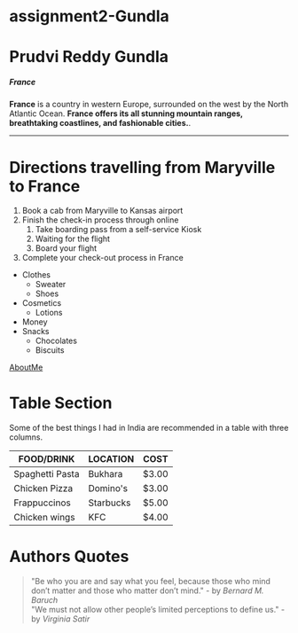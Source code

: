 # assignment2-Gundla

# Prudvi Reddy Gundla

##### France
**France** is a country in western Europe, surrounded on the west by the North Atlantic Ocean.
**France offers its all stunning mountain ranges, breathtaking coastlines, and fashionable cities.**.

*****

# Directions travelling from Maryville to France
1. Book a cab from Maryville to Kansas airport
2. Finish the check-in process through online
   1. Take boarding pass from a self-service Kiosk
   2. Waiting for the flight
   3. Board your flight
3. Complete your check-out process in France

* Clothes
  * Sweater
  * Shoes
* Cosmetics
  * Lotions
* Money
* Snacks
  * Chocolates
  * Biscuits

[AboutMe](https://github.com/Prudvi97/assignment2-Gundla/blob/main/AboutMe.md)

# Table Section

Some of the best things I had in India are recommended in a table with three columns.

| FOOD/DRINK       |  LOCATION     |      COST      |
|     ---          |   ---         |     ---        |
|Spaghetti Pasta   |  Bukhara      |     $3.00      |
| Chicken Pizza    |  Domino's     |     $3.00      |
|Frappuccinos      |  Starbucks    |     $5.00      |
|Chicken wings     |  KFC          |     $4.00      |

# Authors Quotes

> "Be who you are and say what you feel, because those who mind don’t matter and those who matter don’t mind." - by
*Bernard M. Baruch* <br>
> "We must not allow other people’s limited perceptions to define us." - by
*Virginia Satir*
